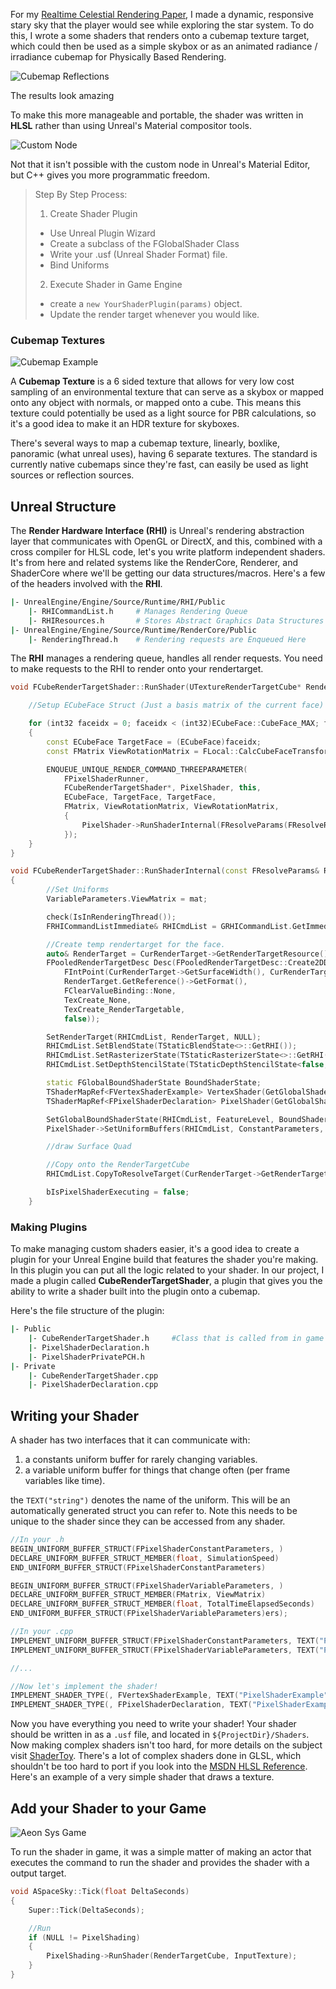 For my [Realtime Celestial Rendering Paper](https://github.com/OpenHID/realtime-celestial-rendering), I made a dynamic, responsive stary sky that the player would see while exploring the star system. To do this, I wrote a some shaders that renders onto a cubemap texture target, which could then be used as a simple skybox or as an animated radiance / irradiance cubemap for Physically Based Rendering.

![Cubemap Reflections](assets/reflections.gif)

The results look amazing

To make this more manageable and portable, the shader was written in **HLSL** rather than using Unreal's Material compositor tools.

![Custom Node](assets/ue4-material-custom.gif)

Not that it isn't possible with the custom node in Unreal's Material Editor, but C++ gives you more programmatic freedom.

>Step By Step Process:
>1. Create Shader Plugin
>  * Use Unreal Plugin Wizard
>  * Create a subclass of the FGlobalShader Class
>  * Write your .usf (Unreal Shader Format) file.
>  * Bind Uniforms
>2. Execute Shader in Game Engine
>  * create a `new YourShaderPlugin(params)` object.
>  * Update the render target whenever you would like.

### Cubemap Textures

![Cubemap Example](assets/directioncubemap.jpg)

A **Cubemap Texture** is a 6 sided texture that allows for very low cost sampling of an environmental texture that can serve as a skybox or mapped onto any object with normals, or mapped onto a cube. This means this texture could potentially be used as a light source for PBR calculations, so it's a good idea to make it an HDR texture for skyboxes.

There's several ways to map a cubemap texture, linearly, boxlike, panoramic (what unreal uses), having 6 separate textures. The standard is currently native cubemaps since they're fast, can easily be used as light sources or reflection sources.

## Unreal Structure

The **Render Hardware Interface (RHI)** is Unreal's rendering abstraction layer that communicates with OpenGL or DirectX, and this, combined with a cross compiler for HLSL code, let's you write platform independent shaders. It's from here and related systems like the RenderCore, Renderer, and ShaderCore where we'll be getting our data structures/macros. Here's a few of the headers involved with the **RHI**.

```bash
|- UnrealEngine/Engine/Source/Runtime/RHI/Public
	|- RHICommandList.h 	# Manages Rendering Queue
	|- RHIResources.h		# Stores Abstract Graphics Data Structures
|- UnrealEngine/Engine/Source/Runtime/RenderCore/Public
    |- RenderingThread.h 	# Rendering requests are Enqueued Here
```

The **RHI** manages a rendering queue, handles all render requests. You need to make requests to the RHI to render onto your rendertarget.

```cpp
void FCubeRenderTargetShader::RunShader(UTextureRenderTargetCube* RenderTarget, float time) {

	//Setup ECubeFace Struct (Just a basis matrix of the current face)

	for (int32 faceidx = 0; faceidx < (int32)ECubeFace::CubeFace_MAX; faceidx++)
	{
		const ECubeFace TargetFace = (ECubeFace)faceidx;
		const FMatrix ViewRotationMatrix = FLocal::CalcCubeFaceTransform(TargetFace);

		ENQUEUE_UNIQUE_RENDER_COMMAND_THREEPARAMETER(
			FPixelShaderRunner,
			FCubeRenderTargetShader*, PixelShader, this,
			ECubeFace, TargetFace, TargetFace,
			FMatrix, ViewRotationMatrix, ViewRotationMatrix,
			{
				PixelShader->RunShaderInternal(FResolveParams(FResolveRect(), TargetFace), ViewRotationMatrix);
			});
	}
}

void FCubeRenderTargetShader::RunShaderInternal(const FResolveParams& ResolveParams, const FMatrix mat, UTextureRenderTargetCube* CurRenderTarget)
{
		//Set Uniforms
		VariableParameters.ViewMatrix = mat;

		check(IsInRenderingThread());
		FRHICommandListImmediate& RHICmdList = GRHICommandList.GetImmediateCommandList();

		//Create temp rendertarget for the face.
		auto& RenderTarget = CurRenderTarget->GetRenderTargetResource()->GetRenderTargetTexture();
		FPooledRenderTargetDesc Desc(FPooledRenderTargetDesc::Create2DDesc(
			FIntPoint(CurRenderTarget->GetSurfaceWidth(), CurRenderTarget->GetSurfaceHeight()),
			RenderTarget.GetReference()->GetFormat(),
			FClearValueBinding::None,
			TexCreate_None,
			TexCreate_RenderTargetable,
			false));

		SetRenderTarget(RHICmdList, RenderTarget, NULL);
		RHICmdList.SetBlendState(TStaticBlendState<>::GetRHI());
		RHICmdList.SetRasterizerState(TStaticRasterizerState<>::GetRHI());
		RHICmdList.SetDepthStencilState(TStaticDepthStencilState<false, CF_Always>::GetRHI());

		static FGlobalBoundShaderState BoundShaderState;
		TShaderMapRef<FVertexShaderExample> VertexShader(GetGlobalShaderMap(FeatureLevel));
		TShaderMapRef<FPixelShaderDeclaration> PixelShader(GetGlobalShaderMap(FeatureLevel));

		SetGlobalBoundShaderState(RHICmdList, FeatureLevel, BoundShaderState, GTextureVertexDeclaration.VertexDeclarationRHI, *VertexShader, *PixelShader);
		PixelShader->SetUniformBuffers(RHICmdList, ConstantParameters, VariableParameters);

		//draw Surface Quad

		//Copy onto the RenderTargetCube
		RHICmdList.CopyToResolveTarget(CurRenderTarget->GetRenderTargetResource()->GetRenderTargetTexture(), CurRenderTarget->GetRenderTargetResource()->TextureRHI, false, ResolveParams);

		bIsPixelShaderExecuting = false;
	}
```

### Making Plugins

To make managing custom shaders easier, it's a good idea to create a plugin for your Unreal Engine build that features the shader you're making. In this plugin you can put all the logic related to your shader. In our project, I made a plugin called **CubeRenderTargetShader**, a plugin that gives you the ability to write a shader built into the plugin onto a cubemap.

Here's the file structure of the plugin:

```bash
|- Public
	|- CubeRenderTargetShader.h 	#Class that is called from in game actors.
	|- PixelShaderDeclaration.h
	|- PixelShaderPrivatePCH.h
|- Private
	|- CubeRenderTargetShader.cpp
	|- PixelShaderDeclaration.cpp
```

## Writing your Shader

A shader has two interfaces that it can communicate with:

1. a constants uniform buffer for rarely changing variables.
2. a variable uniform buffer for things that change often (per frame variables like time).

the `TEXT("string")` denotes the name of the uniform. This will be an automatically generated struct you can refer to. Note this needs to be unique to the shader since they can be accessed from any shader.

```cpp
//In your .h
BEGIN_UNIFORM_BUFFER_STRUCT(FPixelShaderConstantParameters, )
DECLARE_UNIFORM_BUFFER_STRUCT_MEMBER(float, SimulationSpeed)
END_UNIFORM_BUFFER_STRUCT(FPixelShaderConstantParameters)

BEGIN_UNIFORM_BUFFER_STRUCT(FPixelShaderVariableParameters, )
DECLARE_UNIFORM_BUFFER_STRUCT_MEMBER(FMatrix, ViewMatrix)
DECLARE_UNIFORM_BUFFER_STRUCT_MEMBER(float, TotalTimeElapsedSeconds)
END_UNIFORM_BUFFER_STRUCT(FPixelShaderVariableParameters)ers);

//In your .cpp
IMPLEMENT_UNIFORM_BUFFER_STRUCT(FPixelShaderConstantParameters, TEXT("PSConstants"));
IMPLEMENT_UNIFORM_BUFFER_STRUCT(FPixelShaderVariableParameters, TEXT("PSVariables"));

//...

//Now let's implement the shader!
IMPLEMENT_SHADER_TYPE(, FVertexShaderExample, TEXT("PixelShaderExample"), TEXT("MainVertexShader"), SF_Vertex);
IMPLEMENT_SHADER_TYPE(, FPixelShaderDeclaration, TEXT("PixelShaderExample"), TEXT("MainPixelShader"), SF_Pixel);
```

Now you have everything you need to write your shader! Your shader should be written in as a `.usf` file, and located in `${ProjectDir}/Shaders`. Now making complex shaders isn't too hard, for more details on the subject visit [ShaderToy](http://shadertoy.com). There's a lot of complex shaders done in GLSL, which shouldn't be too hard to port if you look into the [MSDN HLSL Reference](https://msdn.microsoft.com/en-us/library/windows/desktop/bb509638%28v=vs.85%29.aspx). Here's an example of a very simple shader that draws a texture.

## Add your Shader to your Game

![Aeon Sys Game](assets/aeon-sys.png)

To run the shader in game, it was a simple matter of making an actor that executes the command to run the shader and provides the shader with a output target.

```cpp
void ASpaceSky::Tick(float DeltaSeconds)
{
	Super::Tick(DeltaSeconds);

	//Run
	if (NULL != PixelShading)
	{
		PixelShading->RunShader(RenderTargetCube, InputTexture);
	}
}
```